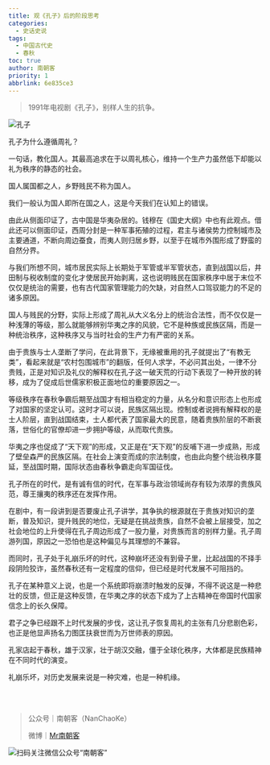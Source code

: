 ```yaml
---
title: 观《孔子》后的阶段思考
categories:
  - 史话史说
tags:
  - 中国古代史
  - 春秋
toc: true
author: 南朝客
priority: 1
abbrlink: 6e835ce3
---
```


> 1991年电视剧《孔子》，别样人生的抗争。

<!-- more -->

![孔子](http://write.godread.cn/guankongzihou/kongzi.jpg)

孔子为什么遵循周礼？



一句话，教化国人。其最高追求在于以周礼核心，维持一个生产力虽然低下却能以礼为秩序的静态的社会。



国人属国都之人，乡野贱民不称为国人。



我们一般认为国人即所在国之人，这是今天我们在认知上的错误。




由此从侧面印证了，古中国是华夷杂居的。钱穆在《国史大纲》中也有此观点。借此还可以侧面印证，西周分封是一种军事拓殖的过程，君主与诸侯势力控制城市及主要通道，不断向周边蚕食，而夷人则归居乡野，以至于在城市外围形成了野蛮的自然分界。



与我们所想不同，城市居民实际上长期处于军管或半军管状态，直到战国以后，井田制与税收制度的变化才使居民开始剥离，这也说明贱民在国家秩序中居于末位不仅仅是统治的需要，也有古代国家管理能力的欠缺，对自然人口驾驭能力的不足的诸多原因。




国人与贱民的分野，实际上形成了周礼从大义名分上的统治合法性，而不仅仅是一种浅薄的等级，那么就能够辨别华夷之序的风貌，它不是种族或民族区隔，而是一种统治秩序，这种秩序又与当时社会的生产力有严密的关系。




由于贵族与士人垄断了学问，在此背景下，无缘被重用的孔子就提出了“有教无类”，看起来就是“农村包围城市”的翻版，任何人求学，不必问其出处，一律不分贵贱，正是对知识及礼仪的解释权在孔子这一破天荒的行动下表现了一种开放的转移，成为了促成后世儒家积极正面地位的重要原因之一。




等级秩序在春秋争霸后期至战国才有相当稳定的力量，从名分和意识形态上也形成了对国家的坚定认可。这时才可以说，民族区隔出现。控制或者说拥有解释权的是士人阶层，直到战国结束，士人都代表了国家最大的民意，随着贵族阶层的不断衰落，世俗化的官僚却进一步拥护等级，从而取代贵族。




华夷之序也促成了“天下观”的形成，又正是在“天下观”的反哺下进一步成熟，形成了壁垒森严的民族区隔。在社会上演变而成的宗法制度，也由此向整个统治秩序蔓延，至战国时期，国际状态由春秋争霸走向军国征伐。




孔子所在的时代，是有诚有信的时代，在军事与政治领域尚存有较为浓厚的贵族风范，尊王攘夷的秩序还在发挥作用。




在剧中，有一段讲到是否要废止孔子讲学，其争执的根源就在于贵族对知识的垄断，普及知识，提升贱民的地位，无疑是在挑战贵族，自然不会被上层接受，加之社会地位的上升使得在孔子周边形成了一股力量，对贵族而言的别样力量。孔子周游列国，原因之一恐怕也是这种偏见与其理想的不兼容。




而同时，孔子处于礼崩乐坏的时代，这种崩坏还没有到骨子里，比起战国的不择手段阴险狡诈，虽然春秋还有一定程度的信仰，但已经是时代发展不可阻挡的。




孔子在某种意义上说，也是一个系统即将崩溃时触发的反弹，不得不说这是一种悲壮的反馈，但正是这种反馈，在华夷之序的状态下成为了上古精神在帝国时代国家信念上的长久保障。




君子之争已经跟不上时代发展的步伐，这让孔子恢复周礼的主张有几分悲剧色彩，也正是他显声扬名力图匡扶衰世而为万世师表的原因。




孔家店起于春秋，雄于汉家，壮于胡汉交融，僵于全球化秩序，大体都是民族精神在不同时代的演变。




礼崩乐坏，对历史发展来说是一种灾难，也是一种机缘。​​​​

<br>

<br>

> 公众号｜南朝客（NanChaoKe）
>
> 微博｜<a href="https://weibo.com/u/2821715870">Mr南朝客</a>



![扫码关注微信公众号“南朝客”](http://write.godread.cn/permanent/wxwbwz.png)